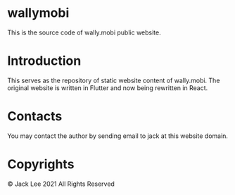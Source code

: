 # wallymobi

This is the source code of wally.mobi public website.

Introduction
============
This serves as the repository of static website content of wally.mobi.
The original website is written in Flutter and now being rewritten in React. 

Contacts
========
You may contact the author by sending email to jack at this website domain.

Copyrights
=========
&copy; Jack Lee 2021 All Rights Reserved
